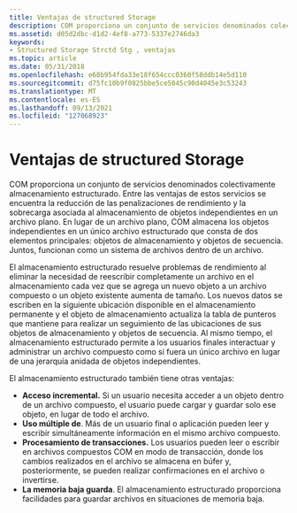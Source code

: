 ```yaml
---
title: Ventajas de structured Storage
description: COM proporciona un conjunto de servicios denominados colectivamente almacenamiento estructurado.
ms.assetid: d05d2dbc-d1d2-4ef8-a773-5337e2746da3
keywords:
- Structured Storage Strctd Stg , ventajas
ms.topic: article
ms.date: 05/31/2018
ms.openlocfilehash: e68b954fda33e18f654ccc0360f58ddb14e5d110
ms.sourcegitcommit: d75fc10b9f0825bbe5ce5045c90d4045e3c53243
ms.translationtype: MT
ms.contentlocale: es-ES
ms.lasthandoff: 09/13/2021
ms.locfileid: "127068923"
---
```

# <a name="benefits-of-structured-storage"></a>Ventajas de structured Storage

COM proporciona un conjunto de servicios denominados colectivamente almacenamiento estructurado. Entre las ventajas de estos servicios se encuentra la reducción de las penalizaciones de rendimiento y la sobrecarga asociada al almacenamiento de objetos independientes en un archivo plano. En lugar de un archivo plano, COM almacena los objetos independientes en un único archivo estructurado que consta de dos elementos principales: objetos de almacenamiento y objetos de secuencia. Juntos, funcionan como un sistema de archivos dentro de un archivo.

El almacenamiento estructurado resuelve problemas de rendimiento al eliminar la necesidad de reescribir completamente un archivo en el almacenamiento cada vez que se agrega un nuevo objeto a un archivo compuesto o un objeto existente aumenta de tamaño. Los nuevos datos se escriben en la siguiente ubicación disponible en el almacenamiento permanente y el objeto de almacenamiento actualiza la tabla de punteros que mantiene para realizar un seguimiento de las ubicaciones de sus objetos de almacenamiento y objetos de secuencia. Al mismo tiempo, el almacenamiento estructurado permite a los usuarios finales interactuar y administrar un archivo compuesto como si fuera un único archivo en lugar de una jerarquía anidada de objetos independientes.

El almacenamiento estructurado también tiene otras ventajas:

-   **Acceso incremental.** Si un usuario necesita acceder a un objeto dentro de un archivo compuesto, el usuario puede cargar y guardar solo ese objeto, en lugar de todo el archivo.
-   **Uso múltiple de**. Más de un usuario final o aplicación pueden leer y escribir simultáneamente información en el mismo archivo compuesto.
-   **Procesamiento de transacciones.** Los usuarios pueden leer o escribir en archivos compuestos COM en modo de transacción, donde los cambios realizados en el archivo se almacena en búfer y, posteriormente, se pueden realizar confirmaciones en el archivo o invertirse.
-   **La memoria baja guarda**. El almacenamiento estructurado proporciona facilidades para guardar archivos en situaciones de memoria baja.

 

 





